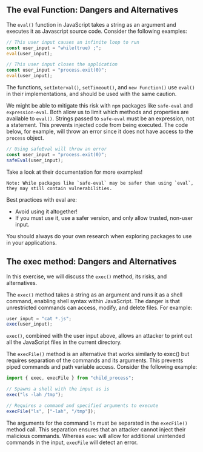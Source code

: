 ## The eval Function: Dangers and Alternatives

The `eval()` function in JavaScript takes a string as an argument and executes it as Javascript source code. Consider the following examples:

```js
// This user input causes an infinite loop to run
const user_input = "while(true) ;";
eval(user_input);
```

```js
// This user input closes the application
const user_input = "process.exit(0)";
eval(user_input);
```

The functions, `setInterval()`, `setTimeout()`, and `new Function()` use `eval()` in their implementations, and should be used with the same caution.

We might be able to mitigate this risk with `npm` packages like `safe-eval` and `expression-eval`. Both allow us to limit which methods and properties are available to `eval()`. Strings passed to `safe-eval` must be an expression, not a statement. This prevents injected code from being executed. The code below, for example, will throw an error since it does not have access to the `process` object.

```js
// Using safeEval will throw an error
const user_input = "process.exit(0)";
safeEval(user_input);
```

Take a look at their documentation for more examples!

    Note: While packages like `safe-eval` may be safer than using `eval`, they may still contain vulnerabilities. 

Best practices with eval are:

- Avoid using it altogether!
- If you must use it, use a safer version, and only allow trusted, non-user input.

You should always do your own research when exploring packages to use in your applications.


## The exec method: Dangers and Alternatives

In this exercise, we will discuss the `exec()` method, its risks, and alternatives.

The `exec()` method takes a string as an argument and runs it as a shell command, enabling shell syntax within JavaScript. The danger is that unrestricted commands can access, modify, and delete files. For example:

```js
user_input = "cat *.js";
exec(user_input);
```

`exec()`, combined with the user input above, allows an attacker to print out all the JavaScript files in the current directory.

The `execFile()` method is an alternative that works similarly to exec() but requires separation of the commands and its arguments. This prevents piped commands and path variable access. Consider the following example:

```js
import { exec, execFile } from "child_process";

// Spawns a shell with the input as is
exec("ls -lah /tmp");

// Requires a command and specified arguments to execute
execFile("ls", ["-lah", "/tmp"]);
```

The arguments for the command `ls` must be separated in the `execFile()` method call. This separation ensures that an attacker cannot inject their malicious commands. Whereas `exec` will allow for additional unintended commands in the input, `execFile` will detect an error.

